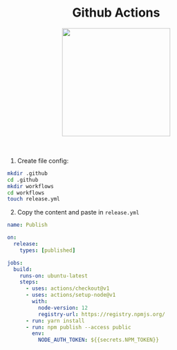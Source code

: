 <div align="center">
  <h1>Github Actions</h1>
</div>

<div align="center">
  <img width="250px" src="https://miro.medium.com/max/300/0*EOBenMCWMDaPdeJL.png" />
</div>

<br />
<br />

1. Create file config:

```sh
mkdir .github
cd .github
mkdir workflows
cd workflows
touch release.yml
```

2. Copy the content and paste in `release.yml`

```yaml
name: Publish

on:
  release:
    types: [published]

jobs:
  build:
    runs-on: ubuntu-latest
    steps:
      - uses: actions/checkout@v1
      - uses: actions/setup-node@v1
        with:
          node-version: 12
          registry-url: https://registry.npmjs.org/
      - run: yarn install
      - run: npm publish --access public
        env:
          NODE_AUTH_TOKEN: ${{secrets.NPM_TOKEN}}
```
